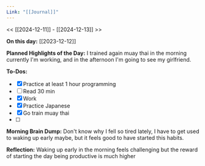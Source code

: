 ```yaml
---
Link: "[[Journal]]"
---
```


<< [[2024-12-11]] - [[2024-12-13]] >>

**On this day:** [[2023-12-12]]

**Planned Highlights of the Day:**
I trained again muay thai in the morning currently I'm working, and in the afternoon I'm going to see my girlfriend.

**To-Dos:**
- [x] Practice at least 1 hour programming
- [ ] Read 30 min
- [x] Work
- [x] Practice Japanese
- [x] Go train muay thai
- [ ] 

**Morning Brain Dump:**
Don't know why I fell so tired lately, I have to get used to waking up early maybe, but it feels good to have started this habits.

**Reflection:**
Waking up early in the morning feels challenging but the reward of starting the day being productive is much higher
